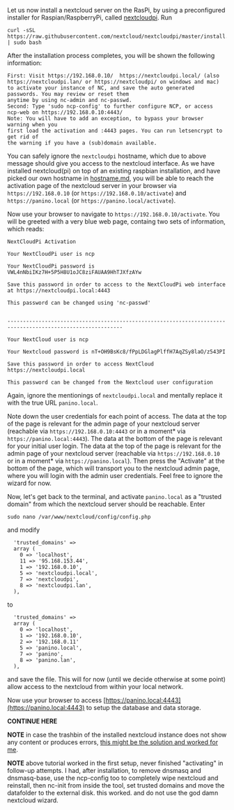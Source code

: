 Let us now install a nextcloud server on the RasPi, by using a preconfigured installer for Raspian/RaspberryPi, called [nextcloudpi](https://github.com/nextcloud/nextcloudpi).
Run
```
curl -sSL https://raw.githubusercontent.com/nextcloud/nextcloudpi/master/install.sh | sudo bash
```

After the installation process completes, you will be shown the following information:
```
First: Visit https://192.168.0.10/  https://nextcloudpi.local/ (also https://nextcloudpi.lan/ or https://nextcloudpi/ on windows and mac)
to activate your instance of NC, and save the auto generated passwords. You may review or reset them
anytime by using nc-admin and nc-passwd.
Second: Type 'sudo ncp-config' to further configure NCP, or access ncp-web on https://192.168.0.10:4443/
Note: You will have to add an exception, to bypass your browser warning when you
first load the activation and :4443 pages. You can run letsencrypt to get rid of
the warning if you have a (sub)domain available.
```

You can safely ignore the `nextcloudpi` hostname, which due to above message should give you access to the nextcloud interface.
As we have installed nextcloud(pi) on top of an existing raspbian installation, and have picked our own hostname in [hostname.md](hostname.md), you will be able to reach the activation page of the nextcloud server in your browser via `
https://192.168.0.10` (or `https://192.168.0.10/activate`) and `https://panino.local` (or `https://panino.local/activate`).

Now use your browser to navigate to `https://192.168.0.10/activate`.
You will be greeted with a very blue web page, containg two sets of information, which reads:
```
NextCloudPi Activation

Your NextCloudPi user is ncp

Your NextCloudPi password is VWL4nNbiIKz7H+5P5H8U1oJC8ziFAUAA9HhTJXfzAYw
  
Save this password in order to access to the NextCloudPi web interface at https://nextcloudpi.local:4443

This password can be changed using 'nc-passwd'


-----------------------------------------------------------------------------------------------------------

Your NextCloud user is ncp

Your Nextcloud password is nT+OH9BsKc8/fPpLDGlagPlffH7AqZSy8laO/z543PI

Save this password in order to access NextCloud https://nextcloudpi.local

This password can be changed from the Nextcloud user configuration
```
Again, ignore the mentionings of `nextcloudpi.local` and mentally replace it with the true URL `panino.local`.

Note down the user credentials for each point of access.
The data at the top of the page is relevant for the admin page of your nextcloud server (reachable via `https://192.168.0.10:4443` or in a moment* via `https://panino.local:4443`).
The data at the bottom of the page is relevant for your initial user login.
The data at the top of the page is relevant for the admin page of your nextcloud server (reachable via `https://192.168.0.10` or in a moment* via `https://panino.local`).
 Then press the "Activate" at the bottom of the page, which will transport you to the nextcloud admin page, where you will login with the admin user credentials. Feel free to ignore the wizard for now. 
 
Now, let's get back to the terminal, and activate `panino.local` as a "trusted domain" from which the nextcloud server should be reachable. Enter
```
sudo nano /var/www/nextcloud/config/config.php
```
and modify 
```
  'trusted_domains' =>                                                                       
  array (                                                                                    
    0 => 'localhost',                                                                        
    11 => '95.168.153.44',                                                                   
    1 => '192.168.0.10',                                                                     
    5 => 'nextcloudpi.local',                                                                
    7 => 'nextcloudpi',                                                                      
    8 => 'nextcloudpi.lan',                                                                                                                                       
  ), 
```
to
```
  'trusted_domains' =>                                                                       
  array (                                                                                    
    0 => 'localhost',                                                                                                                                           
    1 => '192.168.0.10',
    2 => '192.168.0.11'
    5 => 'panino.local',                                                                
    7 => 'panino',                                                                      
    8 => 'panino.lan',                                                                                                                                       
  ), 
```
and save the file. This will for now (until we decide otherwise at some point) allow access to the nextcloud from within your local network.

Now use your browser to access [https://panino.local:4443](https://panino.local:4443) to setup the database and data storage.

**CONTINUE HERE**

**NOTE** in case the trashbin of the installed nextcloud instance does not show any content or produces errors, [this might be the solution and worked for me](https://help.nextcloud.com/t/problem-with-deleted-files/64978/3).

**NOTE** above tutorial worked in the first setup, never finished "activating" in follow-up attempts. I had, after installation, to remove dnsmasq and dnsmasq-base, use the ncp-config too to completely wipe nextcloud and reinstall, then nc-init from inside the tool, set trusted domains and move the datafolder to the external disk. this worked. and do not use the god damn nextcloud wizard.
